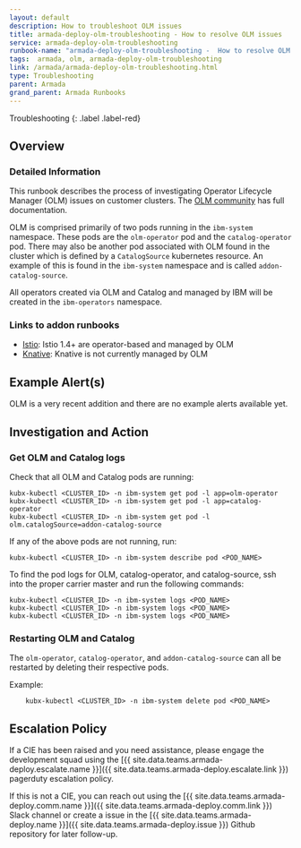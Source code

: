 ```yaml
---
layout: default
description: How to troubleshoot OLM issues
title: armada-deploy-olm-troubleshooting - How to resolve OLM issues 
service: armada-deploy-olm-troubleshooting
runbook-name: "armada-deploy-olm-troubleshooting -  How to resolve OLM issues"
tags:  armada, olm, armada-deploy-olm-troubleshooting
link: /armada/armada-deploy-olm-troubleshooting.html
type: Troubleshooting
parent: Armada
grand_parent: Armada Runbooks
---
```


Troubleshooting
{: .label .label-red}

## Overview

### Detailed Information

This runbook describes the process of investigating Operator Lifecycle Manager (OLM) issues on customer clusters. The [OLM community](https://github.com/operator-framework/operator-lifecycle-manager/blob/master/README.md) has full documentation.

OLM is comprised primarily of two pods running in the `ibm-system` namespace. These pods are the `olm-operator` pod and the `catalog-operator` pod. There may also be another pod associated with OLM found in the cluster which is defined by a `CatalogSource` kubernetes resource. An example of this is found in the `ibm-system` namespace and is called `addon-catalog-source`. 

All operators created via OLM and Catalog and managed by IBM will be created in the `ibm-operators` namespace.

### Links to addon runbooks

- [Istio](./armada-addon-istio.html): Istio 1.4+ are operator-based and managed by OLM
- [Knative](./armada-addon-knative.html): Knative is not currently managed by OLM

## Example Alert(s)
OLM is a very recent addition and there are no example alerts available yet.

## Investigation and Action

### Get OLM and Catalog logs

Check that all OLM and Catalog pods are running:

~~~
kubx-kubectl <CLUSTER_ID> -n ibm-system get pod -l app=olm-operator
kubx-kubectl <CLUSTER_ID> -n ibm-system get pod -l app=catalog-operator
kubx-kubectl <CLUSTER_ID> -n ibm-system get pod -l olm.catalogSource=addon-catalog-source
~~~

If any of the above pods are not running, run:

~~~
kubx-kubectl <CLUSTER_ID> -n ibm-system describe pod <POD_NAME>
~~~

To find the pod logs for OLM, catalog-operator, and catalog-source, ssh into the proper carrier master and run the following commands:

~~~
kubx-kubectl <CLUSTER_ID> -n ibm-system logs <POD_NAME>
kubx-kubectl <CLUSTER_ID> -n ibm-system logs <POD_NAME>
kubx-kubectl <CLUSTER_ID> -n ibm-system logs <POD_NAME>
~~~

### Restarting OLM and Catalog

The `olm-operator`, `catalog-operator`, and `addon-catalog-source` can all be restarted by deleting their respective pods. 

Example:
~~~
    kubx-kubectl <CLUSTER_ID> -n ibm-system delete pod <POD_NAME>
~~~

## Escalation Policy

If a CIE has been raised and you need assistance, please engage the development squad using the [{{ site.data.teams.armada-deploy.escalate.name }}]({{ site.data.teams.armada-deploy.escalate.link }}) pagerduty escalation policy.

If this is not a CIE, you can reach out using the [{{ site.data.teams.armada-deploy.comm.name }}]({{ site.data.teams.armada-deploy.comm.link }}) Slack channel or create a issue in the [{{ site.data.teams.armada-deploy.name }}]({{ site.data.teams.armada-deploy.issue }}) Github repository for later follow-up.
